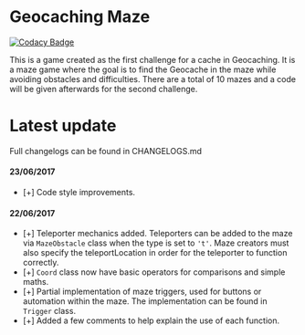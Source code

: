 Geocaching Maze
===============

[![Codacy Badge](https://api.codacy.com/project/badge/Grade/6bfb6b47b30a47c29c33a4481190848e)](https://www.codacy.com/app/LumpBloom7/MazeGame?utm_source=github.com&utm_medium=referral&utm_content=LumpBloom7/MazeGame&utm_campaign=badger)

This is a game created as the first challenge for a cache in Geocaching. It is a maze game where the goal is to find the Geocache in the maze while avoiding obstacles and difficulties. There are a total of 10 mazes and a code will be given afterwards for the second challenge.


Latest update
==========
Full changelogs can be found in CHANGELOGS.md
#### 23/06/2017
 * [+] Code style improvements.

#### 22/06/2017
 * [+] Teleporter mechanics added. Teleporters can be added to the maze via ```MazeObstacle``` class when the type is set to ```'t'```. Maze creators must also specify the teleportLocation in order for the teleporter to function correctly.
 * [+] ```Coord``` class now have basic operators for comparisons and simple maths.
 * [+] Partial implementation of maze triggers, used for buttons or automation within the maze. The implementation can be found in ```Trigger``` class.
 * [+] Added a few comments to help explain the use of each function.
